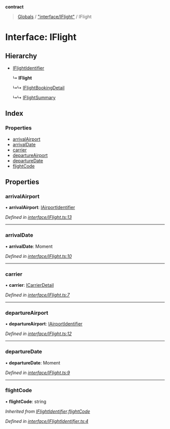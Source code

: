 **contract**

> [Globals](../README.md) / ["interface/IFlight"](../modules/_interface_iflight_.md) / IFlight

# Interface: IFlight

## Hierarchy

* [IFlightIdentifier](_interface_iflightidentifier_.iflightidentifier.md)

  ↳ **IFlight**

  ↳↳ [IFlightBookingDetail](_interface_dto_iflightbookingdetail_.iflightbookingdetail.md)

  ↳↳ [IFlightSummary](_interface_dto_iflightsummary_.iflightsummary.md)

## Index

### Properties

* [arrivalAirport](_interface_iflight_.iflight.md#arrivalairport)
* [arrivalDate](_interface_iflight_.iflight.md#arrivaldate)
* [carrier](_interface_iflight_.iflight.md#carrier)
* [departureAirport](_interface_iflight_.iflight.md#departureairport)
* [departureDate](_interface_iflight_.iflight.md#departuredate)
* [flightCode](_interface_iflight_.iflight.md#flightcode)

## Properties

### arrivalAirport

•  **arrivalAirport**: [IAirportIdentifier](_interface_iairportidentifier_.iairportidentifier.md)

*Defined in [interface/IFlight.ts:13](https://github.com/TEAM-B-SOFT2020/LSDContract/blob/022c8e3/interface/IFlight.ts#L13)*

___

### arrivalDate

•  **arrivalDate**: Moment

*Defined in [interface/IFlight.ts:10](https://github.com/TEAM-B-SOFT2020/LSDContract/blob/022c8e3/interface/IFlight.ts#L10)*

___

### carrier

•  **carrier**: [ICarrierDetail](_interface_dto_icarrierdetail_.icarrierdetail.md)

*Defined in [interface/IFlight.ts:7](https://github.com/TEAM-B-SOFT2020/LSDContract/blob/022c8e3/interface/IFlight.ts#L7)*

___

### departureAirport

•  **departureAirport**: [IAirportIdentifier](_interface_iairportidentifier_.iairportidentifier.md)

*Defined in [interface/IFlight.ts:12](https://github.com/TEAM-B-SOFT2020/LSDContract/blob/022c8e3/interface/IFlight.ts#L12)*

___

### departureDate

•  **departureDate**: Moment

*Defined in [interface/IFlight.ts:9](https://github.com/TEAM-B-SOFT2020/LSDContract/blob/022c8e3/interface/IFlight.ts#L9)*

___

### flightCode

•  **flightCode**: string

*Inherited from [IFlightIdentifier](_interface_iflightidentifier_.iflightidentifier.md).[flightCode](_interface_iflightidentifier_.iflightidentifier.md#flightcode)*

*Defined in [interface/IFlightIdentifier.ts:4](https://github.com/TEAM-B-SOFT2020/LSDContract/blob/022c8e3/interface/IFlightIdentifier.ts#L4)*
